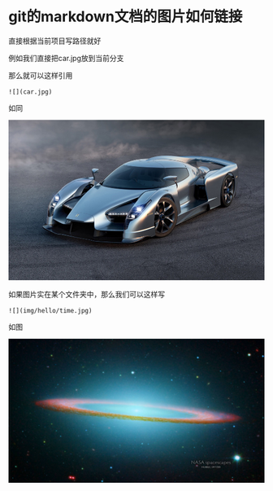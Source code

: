 # git的markdown文档的图片如何链接

直接根据当前项目写路径就好

例如我们直接把car.jpg放到当前分支

那么就可以这样引用

```
![](car.jpg)
```

如同

![](car.jpg)

如果图片实在某个文件夹中，那么我们可以这样写

```
![](img/hello/time.jpg)
```

如图

![](img/hello/time.jpg)
